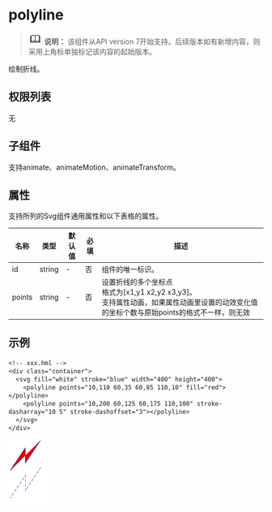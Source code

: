 # polyline


> ![icon-note.gif](public_sys-resources/icon-note.gif) **说明：**
> 该组件从API version 7开始支持。后续版本如有新增内容，则采用上角标单独标记该内容的起始版本。

绘制折线。

## 权限列表

无


## 子组件

支持animate、animateMotion、animateTransform。


## 属性

支持所列的Svg组件通用属性和以下表格的属性。

| 名称 | 类型 | 默认值 | 必填 | 描述 |
| -------- | -------- | -------- | -------- | -------- |
| id | string | - | 否 | 组件的唯一标识。 |
| points | string | - | 否 | 设置折线的多个坐标点<br/>格式为[x1,y1&nbsp;x2,y2&nbsp;x3,y3]。<br/>支持属性动画，如果属性动画里设置的动效变化值的坐标个数与原始points的格式不一样，则无效 |


## 示例

```
<!-- xxx.hml -->
<div class="container">
  <svg fill="white" stroke="blue" width="400" height="400">
    <polyline points="10,110 60,35 60,85 110,10" fill="red"></polyline>
    <polyline points="10,200 60,125 60,175 110,100" stroke-dasharray="10 5" stroke-dashoffset="3"></polyline>
  </svg>
</div>
```


![zh-cn_image_0000001173164845](figures/zh-cn_image_0000001173164845.png)
